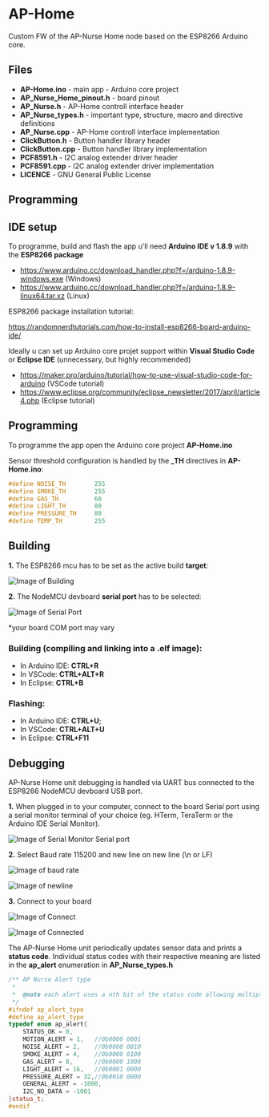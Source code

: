 # AP-Home

Custom FW of the AP-Nurse Home node based on the ESP8266 Arduino core.

## Files

* **AP-Home.ino** - main app - Arduino core project
* **AP_Nurse_Home_pinout.h** - board pinout
* **AP_Nurse.h** - AP-Home controll interface header
* **AP_Nurse_types.h** - important type, structure, macro and directive definitions
* **AP_Nurse.cpp** - AP-Home controll interface implementation
* **ClickButton.h** - Button handler library header
* **ClickButton.cpp** - Button handler library implementation
* **PCF8591.h** - I2C analog extender driver header
* **PCF8591.cpp** - I2C analog extender driver implementation
* **LICENCE** - GNU General Public License

## Programming

## IDE setup

To programme, build and flash the app u'll need **Arduino IDE v 1.8.9** with the **ESP8266 package**

* https://www.arduino.cc/download_handler.php?f=/arduino-1.8.9-windows.exe (Windows)
* https://www.arduino.cc/download_handler.php?f=/arduino-1.8.9-linux64.tar.xz (Linux)

ESP8266 package installation tutorial:

https://randomnerdtutorials.com/how-to-install-esp8266-board-arduino-ide/

Ideally u can set up Arduino core projet support within **Visual Studio Code** or **Eclipse IDE** (unnecessary, but highly recommended)

* https://maker.pro/arduino/tutorial/how-to-use-visual-studio-code-for-arduino (VSCode tutorial)
* https://www.eclipse.org/community/eclipse_newsletter/2017/april/article4.php (Eclipse tutorial)

## Programming

To programme the app open the Arduino core project **AP-Home.ino**

Sensor threshold configuration is handled by the **_TH** directives in **AP-Home.ino**:

```C++
#define NOISE_TH        255
#define SMOKE_TH        255
#define GAS_TH          60
#define LIGHT_TH        80
#define PRESSURE_TH     80
#define TEMP_TH         255
```

## Building

**1.** The ESP8266 mcu has to be set as the active build **target**:

![Image of Building](https://i.ibb.co/dKZLKC0/Arduino-target.png)

**2.** The NodeMCU devboard **serial port** has to be selected:

![Image of Serial Port](https://i.ibb.co/NKj9jyp/serial-Port-duino.png)

*your board COM port may vary

### Building (compiling and linking into a .elf image):

* In Arduino IDE: **CTRL+R**
* In VSCode: **CTRL+ALT+R**
* In Eclipse: **CTRL+B**

### Flashing:

* In Arduino IDE: **CTRL+U**;
* In VSCode: **CTRL+ALT+U**
* In Eclipse: **CTRL+F11**

## Debugging

AP-Nurse Home unit debugging is handled via UART bus connected to the ESP8266 NodeMCU devboard USB port.

**1.** When plugged in to your computer, connect to the board Serial port using a serial monitor terminal of your choice (eg. HTerm, TeraTerm or the Arduino IDE Serial Monitor).

![Image of Serial Monitor Serial port](https://i.ibb.co/wJyc1jW/serialport-hterm.png)

**2.** Select Baud rate 115200 and new line on new line (\n or LF) 

![Image of baud rate](https://i.ibb.co/dtS7ngd/hterm-baud.png)

![Image of newline](https://i.ibb.co/VgR9Bms/newline.png)

**3.** Connect to your board

![Image of Connect](https://i.ibb.co/BBL4D6z/connect.png)

![Image of Connected](https://i.ibb.co/6mWPY6c/connected.png)


The AP-Nurse Home unit periodically updates sensor data and prints a **status code**. Individual status codes with their respective meaning are listed in the **ap_alert** enumeration in **AP_Nurse_types.h**

```C++
/** AP Nurse Alert type
 * 
 *  @note each alert uses a nth bit of the status code allowing multiple simultaneous alert triggers
 */
#ifndef ap_alert_type
#define ap_alert_type
typedef enum ap_alert{
    STATUS_OK = 0,      
    MOTION_ALERT = 1,   //0b0000 0001
    NOISE_ALERT = 2,    //0b0000 0010
    SMOKE_ALERT = 4,    //0b0000 0100
    GAS_ALERT = 8,      //0b0000 1000
    LIGHT_ALERT = 16,   //0b0001 0000
    PRESSURE_ALERT = 32,//0b0010 0000
    GENERAL_ALERT = -1000,
    I2C_NO_DATA = -1001
}status_t;
#endif
```

